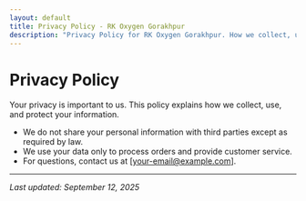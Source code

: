 ```yaml
---
layout: default
title: Privacy Policy - RK Oxygen Gorakhpur
description: "Privacy Policy for RK Oxygen Gorakhpur. How we collect, use, and protect your personal information and data privacy rights."
---
```


# Privacy Policy

Your privacy is important to us. This policy explains how we collect, use, and protect your information.

- We do not share your personal information with third parties except as required by law.
- We use your data only to process orders and provide customer service.
- For questions, contact us at [your-email@example.com].

---

_Last updated: September 12, 2025_

